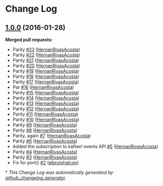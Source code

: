 # Change Log

## [1.0.0](https://github.com/inaka/kafkerl/tree/1.0.0) (2016-01-28)
**Merged pull requests:**

- Parity [\#23](https://github.com/inaka/kafkerl/pull/23) ([HernanRivasAcosta](https://github.com/HernanRivasAcosta))
- Parity [\#22](https://github.com/inaka/kafkerl/pull/22) ([HernanRivasAcosta](https://github.com/HernanRivasAcosta))
- Parity [\#21](https://github.com/inaka/kafkerl/pull/21) ([HernanRivasAcosta](https://github.com/HernanRivasAcosta))
- Parity [\#20](https://github.com/inaka/kafkerl/pull/20) ([HernanRivasAcosta](https://github.com/HernanRivasAcosta))
- Parity [\#19](https://github.com/inaka/kafkerl/pull/19) ([HernanRivasAcosta](https://github.com/HernanRivasAcosta))
- Parity [\#18](https://github.com/inaka/kafkerl/pull/18) ([HernanRivasAcosta](https://github.com/HernanRivasAcosta))
- Parity [\#17](https://github.com/inaka/kafkerl/pull/17) ([HernanRivasAcosta](https://github.com/HernanRivasAcosta))
- Par [\#16](https://github.com/inaka/kafkerl/pull/16) ([HernanRivasAcosta](https://github.com/HernanRivasAcosta))
- Parity [\#15](https://github.com/inaka/kafkerl/pull/15) ([HernanRivasAcosta](https://github.com/HernanRivasAcosta))
- Parity [\#14](https://github.com/inaka/kafkerl/pull/14) ([HernanRivasAcosta](https://github.com/HernanRivasAcosta))
- Parity [\#13](https://github.com/inaka/kafkerl/pull/13) ([HernanRivasAcosta](https://github.com/HernanRivasAcosta))
- Parity [\#12](https://github.com/inaka/kafkerl/pull/12) ([HernanRivasAcosta](https://github.com/HernanRivasAcosta))
- Parity [\#11](https://github.com/inaka/kafkerl/pull/11) ([HernanRivasAcosta](https://github.com/HernanRivasAcosta))
- Parity [\#10](https://github.com/inaka/kafkerl/pull/10) ([HernanRivasAcosta](https://github.com/HernanRivasAcosta))
- Parity [\#9](https://github.com/inaka/kafkerl/pull/9) ([HernanRivasAcosta](https://github.com/HernanRivasAcosta))
- Parity [\#8](https://github.com/inaka/kafkerl/pull/8) ([HernanRivasAcosta](https://github.com/HernanRivasAcosta))
- Parity, again [\#7](https://github.com/inaka/kafkerl/pull/7) ([HernanRivasAcosta](https://github.com/HernanRivasAcosta))
- Parity [\#6](https://github.com/inaka/kafkerl/pull/6) ([HernanRivasAcosta](https://github.com/HernanRivasAcosta))
- Added the subscription to kafkerl events API [\#5](https://github.com/inaka/kafkerl/pull/5) ([HernanRivasAcosta](https://github.com/HernanRivasAcosta))
- Parity [\#4](https://github.com/inaka/kafkerl/pull/4) ([HernanRivasAcosta](https://github.com/HernanRivasAcosta))
- Parity [\#3](https://github.com/inaka/kafkerl/pull/3) ([HernanRivasAcosta](https://github.com/HernanRivasAcosta))
- Fix for port\(\) [\#2](https://github.com/inaka/kafkerl/pull/2) ([elbrujohalcon](https://github.com/elbrujohalcon))



\* *This Change Log was automatically generated by [github_changelog_generator](https://github.com/skywinder/Github-Changelog-Generator)*